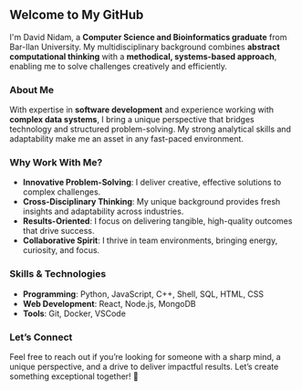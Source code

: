 ## Welcome to My GitHub

I'm David Nidam, a **Computer Science and Bioinformatics graduate** from Bar-Ilan University. My multidisciplinary background combines **abstract computational thinking** with a **methodical, systems-based approach**, enabling me to solve challenges creatively and efficiently.

### About Me
With expertise in **software development** and experience working with **complex data systems**, I bring a unique perspective that bridges technology and structured problem-solving. My strong analytical skills and adaptability make me an asset in any fast-paced environment.

### Why Work With Me?  
- **Innovative Problem-Solving**: I deliver creative, effective solutions to complex challenges.  
- **Cross-Disciplinary Thinking**: My unique background provides fresh insights and adaptability across industries.  
- **Results-Oriented**: I focus on delivering tangible, high-quality outcomes that drive success.  
- **Collaborative Spirit**: I thrive in team environments, bringing energy, curiosity, and focus.

### Skills & Technologies  
- **Programming**: Python, JavaScript, C++, Shell, SQL, HTML, CSS
- **Web Development**: React, Node.js, MongoDB  
- **Tools**: Git, Docker, VSCode  

### Let’s Connect  
Feel free to reach out if you’re looking for someone with a sharp mind, a unique perspective, and a drive to deliver impactful results. Let’s create something exceptional together! 🚀
